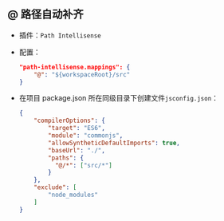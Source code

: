 ## @ 路径自动补齐

- 插件：`Path Intellisense`

- 配置：

  ```json
  "path-intellisense.mappings": {
      "@": "${workspaceRoot}/src"
  }
  ```

- 在项目 package.json 所在同级目录下创建文件`jsconfig.json`：

  ```json
  {
      "compilerOptions": {
          "target": "ES6",
          "module": "commonjs",
          "allowSyntheticDefaultImports": true,
          "baseUrl": "./",
          "paths": {
            "@/*": ["src/*"]
          }
      },
      "exclude": [
          "node_modules"
      ]
  }
  ```

  



